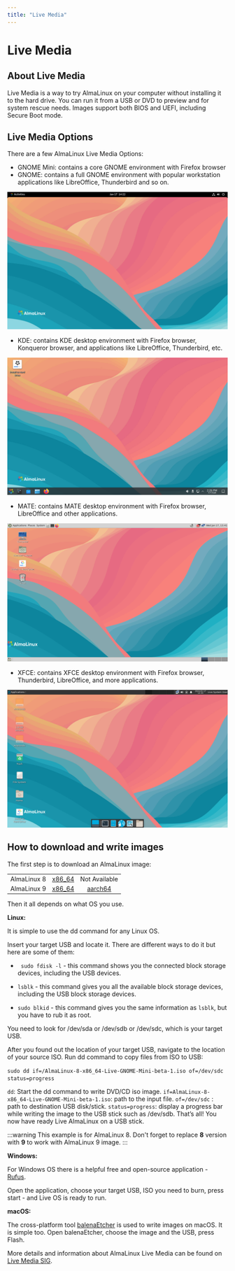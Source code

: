 ```yaml
---
title: "Live Media"
---
```

# Live Media

## About Live Media

Live Media is a way to try AlmaLinux on your computer without installing it to the hard drive. You can run it from a USB or DVD to preview and for system rescue needs. Images support both BIOS and UEFI, including Secure Boot mode. 

## Live Media Options
There are a few AlmaLinux Live Media Options:

* GNOME Mini: contains a core GNOME environment with Firefox browser
* GNOME: contains a full GNOME environment with popular workstation applications like LibreOffice, Thunderbird and so on.

 ![image](/images/live-media-9-gnome.png)

* KDE: contains KDE desktop environment with Firefox browser, Konqueror browser, and applications like LibreOffice, Thunderbird, etc.

 ![image](/images/live-media-9-kde.png)

* MATE: contains MATE desktop environment with Firefox browser, LibreOffice and other applications.

 ![image](/images/live-media-9-mate.png)

* XFCE: contains XFCE desktop environment with Firefox browser, Thunderbird, LibreOffice, and more applications. 

 ![image](/images/live-media-9-xfce.png)
  
## How to download and write images

The first step is to download an AlmaLinux image:

<table align="center">
    <tr>
        <td align="center">AlmaLinux 8</td>
        <td align="center"><a href="https://repo.almalinux.org/almalinux/8/live/x86_64/">x86_64</a></td>
        <td align="center">Not Available</td>
    </tr>
    <tr>
        <td align="center">AlmaLinux 9</td>
        <td align="center"><a href="https://repo.almalinux.org/almalinux/9/live/x86_64/">x86_64</a></td>
        <td align="center"><a href="https://repo.almalinux.org/almalinux/9/live/aarch64/">aarch64</a></td>
    </tr>
</table>

Then it all depends on what OS you use. 

**Linux:**

It is simple to use the dd command for any Linux OS. 

Insert your target USB and locate it. There are different ways to do it but here are some of them:

* ` sudo fdisk -l`  - this command shows you the connected block storage devices, including the USB devices. 

* `lsblk` - this command gives you all the available block storage devices, including the USB block storage devices.

* `sudo blkid` - this command gives you the same information as `lsblk`, but you have to rub it as root. 

You need to look for /dev/sda or /dev/sdb or /dev/sdc, which is your target USB.


After you found out the location of your target USB, navigate to the location of your source ISO. Run dd command to copy files from ISO to USB: 

`sudo dd if=/AlmaLinux-8-x86_64-Live-GNOME-Mini-beta-1.iso of=/dev/sdc status=progress`

`dd`: Start the dd command to write DVD/CD iso image.
`if=AlmaLinux-8-x86_64-Live-GNOME-Mini-beta-1.iso`: path to the input file.
`of=/dev/sdc` : path to destination USB disk/stick.
`status=progress`: display a progress bar while writing the image to the USB stick such as /dev/sdb. 
That’s all! You now have ready Live AlmaLinux on a USB stick.

:::warning
This example is for AlmaLinux 8. Don't forget to replace **8** version with **9** to work with AlmaLinux 9 image.
:::

**Windows:**

For Windows OS there is a helpful free and open-source application - [Rufus](https://rufus.ie/). 

Open the application, choose your target USB, ISO you need to burn, press start - and Live OS is ready to run. 

**macOS:**

The cross-platform tool [balenaEtcher](https://www.balena.io/etcher/) is used to write images on macOS. It is simple too. Open balenaEtcher, choose the image and the USB, press Flash. 

More details and information about AlmaLinux Live Media can be found on [Live Media SIG](https://wiki.almalinux.org/sigs/LiveMedia.html).
